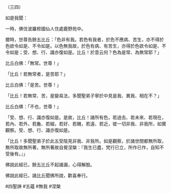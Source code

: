 （三四）

如是我聞：

一時，佛住波羅㮈國仙人住處鹿野苑中。

爾時，世尊告餘五比丘：「色非有我。若色有我者，於色不應病、苦生，亦不得於色欲令如是、不令如是。以色無我故，於色有病、有苦生，亦得於色欲令如是、不令如是；受、想、行、識亦復如是。比丘！於意云何？色為是常、為無常耶？」

比丘白佛：「無常。世尊！」

「比丘！若無常者，是苦耶？」

比丘白佛：「是苦。世尊！」

「比丘！若無常、苦，是變易法，多聞聖弟子寧於中見是我、異我、相在不？」

比丘白佛：「不也，世尊！」

「受、想、行、識亦復如是。是故，比丘！諸所有色，若過去、若未來、若現在，若內、若外，若麁、若細，若好、若醜，若遠、若近，彼一切非我、非我所，如實觀察。受、想、行、識亦復如是。

「比丘！多聞聖弟子於此五受陰見非我、非我所。如是觀察，於諸世間都無所取，無所取故無所著，無所著故自覺涅槃：『我生已盡，梵行已立，所作已作，自知不受後有。』」

佛說此經已，餘五比丘不起諸漏，心得解脫。

佛說此經已，諸比丘聞佛所說，歡喜奉行。




#四聖諦
#五蘊
#無我
#涅槃
